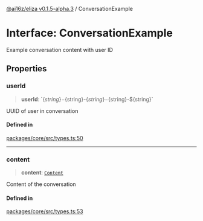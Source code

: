 [@ai16z/eliza v0.1.5-alpha.3](../index.md) / ConversationExample

# Interface: ConversationExample

Example conversation content with user ID

## Properties

### userId

> **userId**: \`$\{string\}-$\{string\}-$\{string\}-$\{string\}-$\{string\}\`

UUID of user in conversation

#### Defined in

[packages/core/src/types.ts:50](https://github.com/monilpat/eliza/blob/main/packages/core/src/types.ts#L50)

---

### content

> **content**: [`Content`](Content.md)

Content of the conversation

#### Defined in

[packages/core/src/types.ts:53](https://github.com/monilpat/eliza/blob/main/packages/core/src/types.ts#L53)

